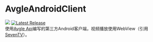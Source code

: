 # AvgleAndroidClient

![](https://img.shields.io/badge/Android-5.1%20or%20above-brightgreen.svg) 
[![Latest Release](https://img.shields.io/github/release/670848654/AvgleAndroidClient.svg)](../../releases)  
使用[Avgle Api](https://avgle.github.io/doc/)编写的第三方Android客户端，视频播放使用WebView（引用[SevenTV](https://github.com/over-driver/SevenTV)）。
